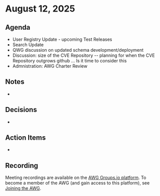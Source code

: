 # August 12, 2025

## Agenda

* User Registry Update - upcoming Test Releases
* Search Update
* QWG discussion on updated schema development/deployment
* Discussion: size of the CVE Repository -- planning for when the CVE Repository outgrows github ... Is it time to consider this
* Admnistration: AWG Charter Review

## Notes

*

## Decisions

*

## Action Items

*

## Recording

Meeting recordings are available on the [AWG Groups.io platform](https://cve-cwe-programs.groups.io/g/AWG/files/MeetingRecordings).
To become a member of the AWG (and gain access to this platform), see [Joining the AWG](https://github.com/CVEProject/automation-working-group?tab=readme-ov-file#joining-the-awg).
